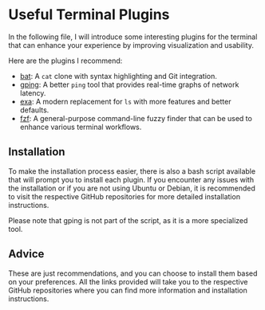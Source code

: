 # Useful Terminal Plugins

In the following file, I will introduce some interesting plugins for the terminal that can enhance your experience by improving visualization and usability.

Here are the plugins I recommend:


- [bat](https://github.com/sharkdp/bat): A `cat` clone with syntax highlighting and Git integration.
- [gping](https://github.com/orf/gping): A better `ping` tool that provides real-time graphs of network latency. 
- [exa](https://github.com/ogham/exa): A modern replacement for `ls` with more features and better defaults.
- [fzf](https://github.com/junegunn/fzf): A general-purpose command-line fuzzy finder that can be used to enhance various terminal workflows.

## Installation

To make the installation process easier, there is also a bash script available that will prompt you to install each plugin. If you encounter any issues with the installation or if you are not using Ubuntu or Debian, it is recommended to visit the respective GitHub repositories for more detailed installation instructions.

Please note that gping is not part of the script, as it is a more specialized tool.

## Advice

These are just recommendations, and you can choose to install them based on your preferences. All the links provided will take you to the respective GitHub repositories where you can find more information and installation instructions.